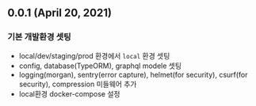 ## 0.0.1 (April 20, 2021)

### 기본 개발환경 셋팅

- local/dev/staging/prod 환경에서 `local` 환경 셋팅
- config, database(TypeORM), graphql modele 셋팅
- logging(morgan), sentry(error capture), helmet(for security), csurf(for security), compression 미들웨어 추가
- local환경 docker-compose 설정
